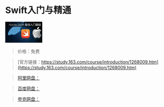 # Swift入门与精通

![img](../../../assets/study163/free/6630938023328543563.jpg)

> 价格：免费

> [官方链接：https://study.163.com/course/introduction/1268009.htm](https://study.163.com/course/introduction/1268009.htm)

> [阿里网盘：]()

> [百度网盘：]()

> [夸克网盘：]()
